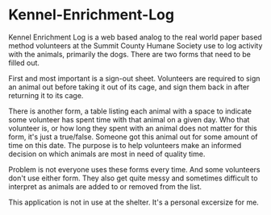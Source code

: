 # Kennel-Enrichment-Log

Kennel Enrichment Log is a web based analog to the real world paper based method volunteers at the Summit County Humane Society use to log activity with the animals, primarily the dogs.  There are two forms that need to be filled out.

First and most important is a sign-out sheet.  Volunteers are required to sign an animal out before taking it out of its cage, and sign them back in after returning it to its cage.

There is another form, a table listing each animal with a space to indicate some volunteer has spent time with that animal on a given day.  Who that volunteer is, or how long they spent with an animal does not matter for this form, it's just a true/false.  Someone got this animal out for some amount of time on this date.  The purpose is to help volunteers make an informed decision on which animals are most in need of quality time.

Problem is not everyone uses these forms every time.  And some volunteers don't use either form.  They also get quite messy and sometimes difficult to interpret as animals are added to or removed from the list.

This application is not in use at the shelter.  It's a personal excersize for me.

